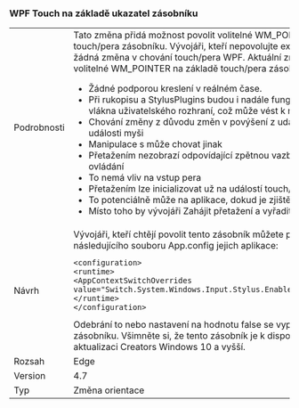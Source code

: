 ### <a name="wpf-pointer-based-touch-stack"></a>WPF Touch na základě ukazatel zásobníku

|   |   |
|---|---|
|Podrobnosti|Tato změna přidá možnost povolit volitelné WM_POINTER na základě WPF touch/pera zásobníku.  Vývojáři, kteří nepovolujte explicitně to měli vidět žádná změna v chování touch/pera WPF. Aktuální známé problémy s volitelné WM_POINTER na základě touch/pera zásobníku:<ul><li>Žádné podporou kreslení v reálném čase.</li><li>Při rukopisu a StylusPlugins budou i nadále fungovat, zpracovávají na vlákna uživatelského rozhraní, což může vést k nižšímu výkonu.</li><li>Chování změny z důvodu změn v povýšení z událostí touch/pera na události myši</li><li>Manipulace s může chovat jinak</li><li>Přetažením nezobrazí odpovídající zpětnou vazbu pro dotykové ovládání</li><li>To nemá vliv na vstup pera</li><li>Přetažením lze inicializovat už na událostí touch/pera</li><li>To potenciálně může na aplikace, dokud je zjištěna vstup z myši.</li><li>Místo toho by vývojáři Zahájit přetažení a vyřadit z událostí myši.</li></ul>|
|Návrh|Vývojáři, kteří chtějí povolit tento zásobník můžete přidat či sloučení následujícího souboru App.config jejich aplikace:<pre><code class="lang-xml">&lt;configuration&gt;&#13;&#10;&lt;runtime&gt;&#13;&#10;&lt;AppContextSwitchOverrides value=&quot;Switch.System.Windows.Input.Stylus.EnablePointerSupport=true&quot;/&gt;&#13;&#10;&lt;/runtime&gt;&#13;&#10;&lt;/configuration&gt;&#13;&#10;</code></pre>Odebrání to nebo nastavení na hodnotu false se vypne této volitelné zásobníku. Všimněte si, že tento zásobník je k dispozici pouze při aktualizaci Creators Windows 10 a vyšší.|
|Rozsah|Edge|
|Version|4.7|
|Typ|Změna orientace|

